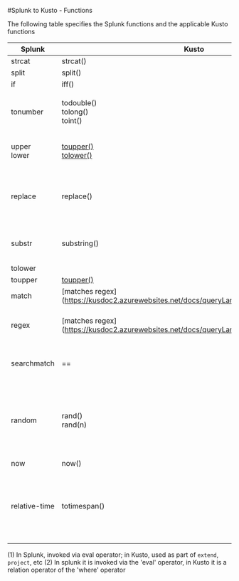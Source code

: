 #Splunk to Kusto - Functions  

The following table specifies the Splunk functions and the applicable Kusto functions

|Splunk | Kusto |Comment
|---|---|---
|strcat | strcat()| (1)
|split  | split() | (1)
|if     | iff()   | (1)
|tonumber | <ul style="list-style-type: none; padding: 0;"><li>todouble()</li><li>tolong()</li><li>toint()</li></ul> | (1)
|<ul style="list-style-type: none; padding: 0;"><li>upper</li><li>lower</li></ul> | <ul style="list-style-type: none; padding: 0;"><li>[toupper()](https://kusdoc2.azurewebsites.net/docs/queryLanguage/toupperfunction.html)</li><li>[tolower()](https://kusdoc2.azurewebsites.net/docs/queryLanguage/tolowerfunction.html)</li></ul>|(1)
| replace | replace() | (1), also note that while replace() takes three parameters in both Splunk and Kusto, the parameters are different
| substr | substring() | (1), also note that Splunk uses 1-based indices, Kusto notes 0-based indices
| tolower |  | (1)  
| toupper | [toupper()](https://kusdoc2.azurewebsites.net/docs/queryLanguage/toupperfunction.html) | (1)  
| match | [matches regex] (https://kusdoc2.azurewebsites.net/docs/queryLanguage/whereoperator.html) |  (2)  
| regex | [matches regex] (https://kusdoc2.azurewebsites.net/docs/queryLanguage/whereoperator.html) | technically in Splunk regex is an operator, in Kusto it's a relational operator
| searchmatch | == | in splunk searchmatch allows searching for the exact string
| random | <ul style="list-style-type: none; padding: 0;"><li>rand()</li><li>rand(n)</li></ul> | Splunk's function returns a number from zero to 2<sup>31</sup>-1. Kusto's returns a number between 0.0 and 1.0, or if a parameter provided, between 0 and n-1.
| now | now() | (1)
| relative-time | totimespan() | (1). In Kusto, Splunk's equivalent of relative-time(datetimeVal, offsetVal) is datetimeVal + totimespan(offsetVal). For example, `search | eval n=relative-time(now(), "-1d@d")` becomes ` ...  | extend myTime = now() - totimespan("1d")`

(1) In Splunk, invoked via eval operator; in Kusto, used as part of `extend`, `project`, etc
(2) In splunk it is invoked via the 'eval' operator, in Kusto it is a relation operator of the 'where' operator
